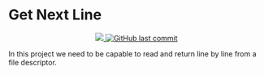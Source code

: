 # Get Next Line

<p align="center">
  <a aria-label="Completed" href="https://www.42sp.org.br/">
    <img src="https://img.shields.io/badge/42.sp-GNL-682998?logo="></img>
  </a>
  <a href="https://github.com/aneliseestevam/42-get_next_line/commits/master">
    <img alt="GitHub last commit" src="https://img.shields.io/github/last-commit/aneliseestevam/42-get_next_line?color=682998">
  </a> 
</p>

In this project we need to be capable to read and return line by line from a file descriptor.
